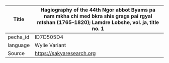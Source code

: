 |Title | Hagiography of the 44th Ngor abbot Byams pa nam mkha chi med bkra shis grags pai rgyal mtshan (1765–1820); Lamdre Lobshe, vol. ja, title no. 1 
| --- | --- 
|pecha_id | ID7D505D4
|language | Wylie Variant
|Source | https://sakyaresearch.org